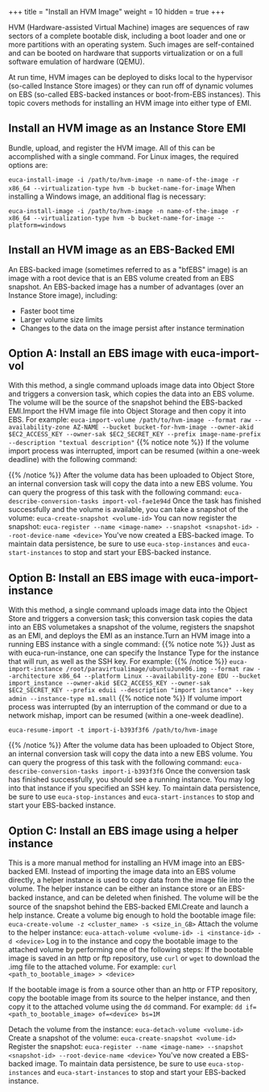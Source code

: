 +++
title = "Install an HVM Image"
weight = 10
hidden = true
+++

HVM (Hardware-assisted Virtual Machine) images are sequences of raw sectors of a complete bootable disk, including a boot loader and one or more partitions with an operating system. Such images are self-contained and can be booted on hardware that supports virtualization or on a full software emulation of hardware (QEMU). 

At run time, HVM images can be deployed to disks local to the hypervisor (so-called Instance Store images) or they can run off of dynamic volumes on EBS (so-called EBS-backed instances or boot-from-EBS instances). This topic covers methods for installing an HVM image into either type of EMI. 


## Install an HVM image as an Instance Store EMI
Bundle, upload, and register the HVM image. All of this can be accomplished with a single command. For Linux images, the required options are: 

`euca-install-image -i /path/to/hvm-image -n name-of-the-image -r x86_64 --virtualization-type hvm -b bucket-name-for-image` When installing a Windows image, an additional flag is necessary: 

`euca-install-image -i /path/to/hvm-image -n name-of-the-image -r x86_64 --virtualization-type hvm -b bucket-name-for-image --platform=windows` 
## Install an HVM image as an EBS-Backed EMI
An EBS-backed image (sometimes referred to as a "bfEBS" image) is an image with a root device that is an EBS volume created from an EBS snapshot. An EBS-backed image has a number of advantages (over an Instance Store image), including: 



* Faster boot time 
* Larger volume size limits 
* Changes to the data on the image persist after instance termination 

## Option A: Install an EBS image with euca-import-vol
With this method, a single command uploads image data into Object Store and triggers a conversion task, which copies the data into an EBS volume. The volume will be the source of the snapshot behind the EBS-backed EMI.Import the HVM image file into Object Storage and then copy it into EBS. For example: `euca-import-volume /path/to/hvm-image --format raw --availability-zone AZ-NAME --bucket bucket-for-hvm-image --owner-akid $EC2_ACCESS_KEY --owner-sak $EC2_SECRET_KEY --prefix image-name-prefix --description "textual description"` 
{{% notice note %}}
If the volume import process was interrupted, import can be resumed (within a one-week deadline) with the following command: 


{{% /notice %}}
After the volume data has been uploaded to Object Store, an internal conversion task will copy the data into a new EBS volume. You can query the progress of this task with the following command: `euca-describe-conversion-tasks import-vol-fae1e94d` Once the task has finished successfully and the volume is available, you can take a snapshot of the volume: `euca-create-snapshot <volume-id>` You can now register the snapshot: `euca-register --name <image-name> --snapshot <snapshot-id> --root-device-name <device>` You've now created a EBS-backed image. To maintain data persistence, be sure to use `euca-stop-instances` and `euca-start-instances` to stop and start your EBS-backed instance. 
## Option B: Install an EBS image with euca-import-instance
With this method, a single command uploads image data into the Object Store and triggers a conversion task; this conversion task copies the data into an EBS volumetakes a snapshot of the volume, registers the snapshot as an EMI, and deploys the EMI as an instance.Turn an HVM image into a running EBS instance with a single command: 
{{% notice note %}}
Just as with euca-run-instance, one can specify the Instance Type for the instance that will run, as well as the SSH key. For example: 
{{% /notice %}}
`euca-import-instance /root/paravirtualimage/ubuntuJune06.img --format raw --architecture x86_64 --platform Linux --availability-zone EDU --bucket import_instance --owner-akid $EC2_ACCESS_KEY --owner-sak $EC2_SECRET_KEY --prefix eduii --description "import instance" --key admin --instance-type m1.small` 
{{% notice note %}}
If volume import process was interrupted (by an interruption of the command or due to a network mishap, import can be resumed (within a one-week deadline). 

`euca-resume-import -t import-i-b393f3f6 /path/to/hvm-image` 


{{% /notice %}}
After the volume data has been uploaded to Object Store, an internal conversion task will copy the data into a new EBS volume. You can query the progress of this task with the following command: `euca-describe-conversion-tasks import-i-b393f3f6` Once the conversion task has finished successfully, you should see a running instance. You may log into that instance if you specified an SSH key. To maintain data persistence, be sure to use `euca-stop-instances` and `euca-start-instances` to stop and start your EBS-backed instance. 
## Option C: Install an EBS image using a helper instance
This is a more manual method for installing an HVM image into an EBS-backed EMI. Instead of importing the image data into an EBS volume directly, a helper instance is used to copy data from the image file into the volume. The helper instance can be either an instance store or an EBS-backed instance, and can be deleted when ﬁnished. The volume will be the source of the snapshot behind the EBS-backed EMI.Create and launch a help instance. Create a volume big enough to hold the bootable image file: `euca-create-volume -z <cluster_name> -s <size_in_GB>` Attach the volume to the helper instance: `euca-attach-volume <volume-id> -i <instance-id> -d <device>` Log in to the instance and copy the bootable image to the attached volume by performing one of the following steps: If the bootable image is saved in an http or ftp repository, use `curl` or `wget` to download the .img file to the attached volume. For example: `curl <path_to_bootable_image> > <device>` 

If the bootable image is from a source other than an http or FTP repository, copy the bootable image from its source to the helper instance, and then copy it to the attached volume using the `dd` command. For example: `dd if=<path_to_bootable_image> of=<device> bs=1M` 

Detach the volume from the instance: `euca-detach-volume <volume-id>` Create a snapshot of the volume: `euca-create-snapshot <volume-id>` Register the snapshot: `euca-register --name <image-name> --snapshot <snapshot-id> --root-device-name <device>` You've now created a EBS-backed image. To maintain data persistence, be sure to use `euca-stop-instances` and `euca-start-instances` to stop and start your EBS-backed instance. 